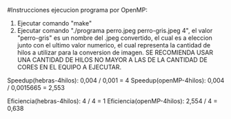 #Instrucciones ejecucion programa por OpenMP:

1) Ejecutar comando "make"
2) Ejecutar comando "./programa perro.jpeg perro-gris.jpeg 4", el valor "perro-gris" es un nombre del .jpeg convertido, el cual es a eleccion junto con el ultimo valor numerico, el cual representa la cantidad de hilos a utilizar para la conversion de imagen. SE RECOMIENDA USAR UNA CANTIDAD DE HILOS NO MAYOR A LAS DE LA CANTIDAD DE CORES EN EL EQUIPO A EJECUTAR. 


Speedup(hebras-4hilos): 0,004 / 0,001 = 4
Speedup(openMP-4hilos): 0,004 / 0,0015665 = 2,553

Eficiencia(hebras-4hilos): 4 / 4 = 1
Eficiencia(openMP-4hilos): 2,554 / 4 = 0,638

